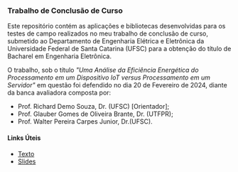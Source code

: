 ### Trabalho de Conclusão de Curso
Este repositório contém as aplicações e bibliotecas desenvolvidas para os testes de campo realizados no meu trabalho de conclusão de curso, submetido ao Departamento de Engenharia Elétrica e Eletrônica da Universidade Federal de Santa Catarina (UFSC) para a obtenção do título de Bacharel em Engenharia Eletrônica.

O trabalho, sob o título *"Uma Análise da Eficiência Energética do Processamento em um Dispositivo IoT versus Processamento em um Servidor"* em questão foi defendido no dia 20 de Fevereiro de 2024, diante da banca avaliadora composta por:
- Prof. Richard Demo Souza, Dr. (UFSC) [Orientador];
- Prof. Glauber Gomes de Oliveira Brante, Dr. (UTFPR);
- Prof. Walter Pereira Carpes Junior, Dr.(UFSC).

#### Links Úteis
- [Texto](https://github.com/guilherme-daros/tcc-texto)
- [Slides](https://github.com/guilherme-daros/tcc-slides)
